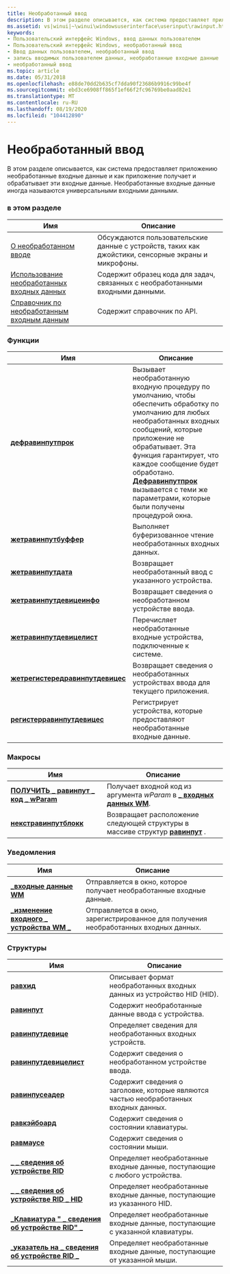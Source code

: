 ```yaml
---
title: Необработанный ввод
description: В этом разделе описывается, как система предоставляет приложению необработанные входные данные и как приложение получает и обрабатывает эти входные данные.
ms.assetid: vs|winui|~\winui\windowsuserinterface\userinput\rawinput.htm
keywords:
- Пользовательский интерфейс Windows, ввод данных пользователем
- Пользовательский интерфейс Windows, необработанный ввод
- Ввод данных пользователем, необработанный ввод
- запись вводимых пользователем данных, необработанные входные данные
- необработанный ввод
ms.topic: article
ms.date: 05/31/2018
ms.openlocfilehash: e88de70dd2b635cf7dda90f23686b9916c99be4f
ms.sourcegitcommit: ebd3ce6908ff865f1ef66f2fc96769be0aad82e1
ms.translationtype: MT
ms.contentlocale: ru-RU
ms.lasthandoff: 08/19/2020
ms.locfileid: "104412890"
---
```

# <a name="raw-input"></a>Необработанный ввод

В этом разделе описывается, как система предоставляет приложению необработанные входные данные и как приложение получает и обрабатывает эти входные данные. Необработанные входные данные иногда называются универсальными входными данными.

### <a name="in-this-section"></a>в этом разделе



| Имя                                           | Описание                                                                                     |
|------------------------------------------------|-------------------------------------------------------------------------------------------------|
| [О необработанном вводе](about-raw-input.md)         | Обсуждаются пользовательские данные с устройств, таких как джойстики, сенсорные экраны и микрофоны.<br/> |
| [Использование необработанных входных данных](using-raw-input.md)         | Содержит образец кода для задач, связанных с необработанными входными данными.<br/>                                |
| [Справочник по необработанным входным данным](raw-input-reference.md) | Содержит справочник по API.<br/>                                                          |



 

### <a name="functions"></a>Функции



| Имя                                                                 | Описание                                                                                                                                                                                                                                                                                                             |
|----------------------------------------------------------------------|-------------------------------------------------------------------------------------------------------------------------------------------------------------------------------------------------------------------------------------------------------------------------------------------------------------------------|
| [**дефравинпутпрок**](/windows/win32/api/winuser/nf-winuser-defrawinputproc)                           | Вызывает необработанную входную процедуру по умолчанию, чтобы обеспечить обработку по умолчанию для любых необработанных входных сообщений, которые приложение не обрабатывает. Эта функция гарантирует, что каждое сообщение будет обработано. [**Дефравинпутпрок**](/windows/win32/api/winuser/nf-winuser-defrawinputproc) вызывается с теми же параметрами, которые были получены процедурой окна. <br/> |
| [**жетравинпутбуффер**](/windows/win32/api/winuser/nf-winuser-getrawinputbuffer)                       | Выполняет буферизованное чтение необработанных входных данных.<br/>                                                                                                                                                                                                                                                              |
| [**жетравинпутдата**](/windows/win32/api/winuser/nf-winuser-getrawinputdata)                           | Возвращает необработанный ввод с указанного устройства.<br/>                                                                                                                                                                                                                                                                |
| [**жетравинпутдевицеинфо**](/windows/win32/api/winuser/nf-winuser-getrawinputdeviceinfoa)               | Возвращает сведения о необработанном устройстве ввода.<br/>                                                                                                                                                                                                                                                                 |
| [**жетравинпутдевицелист**](/windows/win32/api/winuser/nf-winuser-getrawinputdevicelist)               | Перечисляет необработанные входные устройства, подключенные к системе. <br/>                                                                                                                                                                                                                                                    |
| [**жетрегистередравинпутдевицес**](/windows/win32/api/winuser/nf-winuser-getregisteredrawinputdevices) | Возвращает сведения о необработанных устройствах ввода для текущего приложения.<br/>                                                                                                                                                                                                                                |
| [**регистерравинпутдевицес**](/windows/win32/api/winuser/nf-winuser-registerrawinputdevices)           | Регистрирует устройства, которые предоставляют необработанные входные данные.<br/>                                                                                                                                                                                                                                                        |



 

### <a name="macros"></a>Макросы



| Имя                                                            | Описание                                                                                                 |
|-----------------------------------------------------------------|-------------------------------------------------------------------------------------------------------------|
| [**ПОЛУЧИТЬ \_ равинпут \_ код \_ wParam**](/windows/win32/api/winuser/nf-winuser-get_rawinput_code_wparam) | Получает входной код из аргумента *wParam* в [**\_ входных данных WM**](wm-input.md).<br/>                              |
| [**некстравинпутблокк**](/windows/win32/api/winuser/nf-winuser-nextrawinputblock)                  | Возвращает расположение следующей структуры в массиве структур [**равинпут**](/windows/win32/api/winuser/ns-winuser-rawinput) . <br/> |



 

### <a name="notifications"></a>Уведомления



| Имя                                                        | Описание                                                          |
|-------------------------------------------------------------|----------------------------------------------------------------------|
| [**\_входные данные WM**](wm-input.md)                               | Отправляется в окно, которое получает необработанные входные данные. <br/>            |
| [**\_изменение входного \_ устройства WM \_**](wm-input-device-change.md) | Отправляется в окно, зарегистрированное для получения необработанных входных данных. <br/> |



 

### <a name="structures"></a>Структуры



| Имя                                                            | Описание                                                                            |
|-----------------------------------------------------------------|----------------------------------------------------------------------------------------|
| [**равхид**](/windows/win32/api/winuser/ns-winuser-rawhid)                                        | Описывает формат необработанных входных данных из устройство HID (HID). <br/> |
| [**равинпут**](/windows/win32/api/winuser/ns-winuser-rawinput)                                    | Содержит необработанные данные ввода с устройства. <br/>                                      |
| [**равинпутдевице**](/windows/win32/api/winuser/ns-winuser-rawinputdevice)                        | Определяет сведения для необработанных входных устройств. <br/>                             |
| [**равинпутдевицелист**](/windows/win32/api/winuser/ns-winuser-rawinputdevicelist)                | Содержит сведения о необработанном устройстве ввода.<br/>                              |
| [**равинпусеадер**](/windows/win32/api/winuser/ns-winuser-rawinputheader)                        | Содержит сведения о заголовке, которые являются частью необработанных входных данных. <br/>        |
| [**равкэйбоард**](/windows/win32/api/winuser/ns-winuser-rawkeyboard)                              | Содержит сведения о состоянии клавиатуры. <br/>                      |
| [**равмаусе**](/windows/win32/api/winuser/ns-winuser-rawmouse)                                    | Содержит сведения о состоянии мыши. <br/>                         |
| [**\_ \_ сведения об устройстве RID**](/windows/win32/api/winuser/ns-winuser-rid_device_info)                    | Определяет необработанные входные данные, поступающие с любого устройства. <br/>                         |
| [**\_ \_ сведения об устройстве RID \_ HID**](/windows/win32/api/winuser/ns-winuser-rid_device_info_hid)           | Определяет необработанные входные данные, поступающие из указанного HID. <br/>                  |
| [**\_Клавиатура " \_ сведения об устройстве RID" \_**](/windows/win32/api/winuser/ns-winuser-rid_device_info_keyboard) | Определяет необработанные входные данные, поступающие с указанной клавиатуры. <br/>             |
| [**\_указатель на \_ сведения об устройстве RID \_**](/windows/win32/api/winuser/ns-winuser-rid_device_info_mouse)       | Определяет необработанные входные данные, поступающие от указанной мыши.<br/>                 |



 

 


